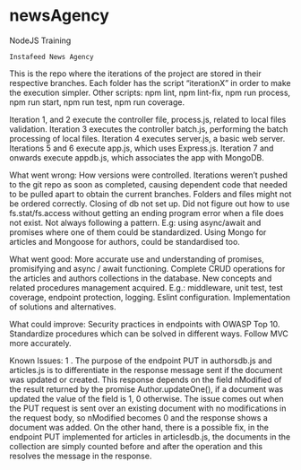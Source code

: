 ﻿# newsAgency

NodeJS Training

    Instafeed News Agency

This is the repo where the iterations of the project are stored in their respective branches. Each folder has the script “iterationX” in order to make the execution simpler. Other scripts: npm lint, npm lint-fix, npm run process, npm run start, npm run test, npm run coverage.

Iteration 1, and 2 execute the controller file, process.js, related to local files validation.
Iteration 3 executes the controller batch.js, performing the batch processing of local files.
Iteration 4 executes server.js, a basic web server.
Iterations 5 and 6 execute app.js, which uses Express.js.
Iteration 7 and onwards execute appdb.js, which associates the app with MongoDB.

What went wrong:
How versions were controlled. Iterations weren’t pushed to the git repo as soon as completed, causing dependent code that needed to be pulled apart to obtain the current branches.
Folders and files might not be ordered correctly.
Closing of db not set up.
Did not figure out how to use fs.stat/fs.access without getting an ending program error when a file does not exist.
Not always following a pattern. E.g: using async/await and promises where one of them could be standardized.
Using Mongo for articles and Mongoose for authors, could be standardised too.

What went good:
More accurate use and understanding of promises, promisifying and async / await functioning.
Complete CRUD operations for the articles and authors collections in the database.
New concepts and related procedures management acquired. E.g.: middleware, unit test, test coverage, endpoint protection, logging.
Eslint configuration. 
Implementation of solutions and alternatives.

What could improve:
Security practices in endpoints with OWASP Top 10.
Standardize procedures which can be solved in different ways.
Follow MVC more accurately.

Known Issues:
1 . The purpose of the endpoint PUT in authorsdb.js and articles.js is to differentiate in the response message sent if the document was updated or created. This response depends on the field nModified of the result returned by the promise Author.updateOne(), if a document was updated the value of the field is 1, 0 otherwise. The issue comes out when the PUT request is sent over an existing document with no modifications in the request body, so nModified becomes 0 and the response shows a document was added. On the other hand, there is a possible fix, in the endpoint PUT implemented for articles in articlesdb.js, the documents in the collection are simply counted before and after the operation and this resolves the message in the response.
